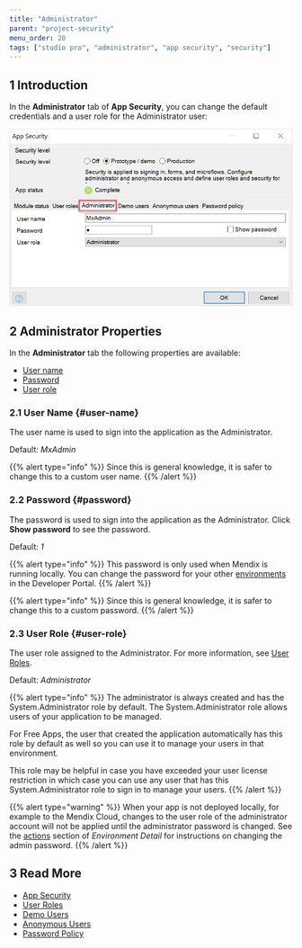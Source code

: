 ```yaml
---
title: "Administrator"
parent: "project-security"
menu_order: 20
tags: ["studio pro", "administrator", "app security", "security"]
---
```


## 1 Introduction

In the **Administrator** tab of **App Security**, you can change the default credentials and a user role for the Administrator user:

![](attachments/administrator/project-security-administrator.png)

## 2 Administrator Properties

In the **Administrator** tab the following properties are available:

* [User name](#user-name)
* [Password](#password)
* [User role](#user-role)

### 2.1 User Name {#user-name}

The user name is used to sign into the application as the Administrator.

Default: *MxAdmin* 

{{% alert type="info" %}}
Since this is general knowledge, it is safer to change this to a custom user name.
{{% /alert %}}

### 2.2 Password {#password}

The password is used to sign into the application as the Administrator. Click **Show password** to see the password. 

Default: *1*

{{% alert type="info" %}}
This password is only used when Mendix is running locally. You can change the password for your other [environments](/developerportal/deploy/environments-details) in the Developer Portal.
{{% /alert %}}

{{% alert type="info" %}}
Since this is general knowledge, it is safer to change this to a custom password.
{{% /alert %}}

### 2.3 User Role {#user-role}

The user role assigned to the Administrator. For more information, see [User Roles](user-roles). 

Default: *Administrator*

{{% alert type="info" %}}
The administrator is always created and has the System.Administrator role by default. The System.Administrator role allows users of your application to be managed. 

For Free Apps, the user that created the application automatically has this role by default as well so you can use it to manage your users in that environment.

This role may be helpful in case you have exceeded your user license restriction in which case you can use any user that has this System.Administrator role to sign in to manage your users.
{{% /alert %}}

{{% alert type="warning" %}}
When your app is not deployed locally, for example to the Mendix Cloud, changes to the user role of the administrator account will not be applied until the administrator password is changed. See the [actions](/developerportal/deploy/environments-details#actions) section of *Environment Detail* for instructions on changing the admin password.
{{% /alert %}}

## 3 Read More

* [App Security](project-security)
* [User Roles](user-roles)
* [Demo Users](demo-users)
* [Anonymous Users](anonymous-users)
* [Password Policy](password-policy)
